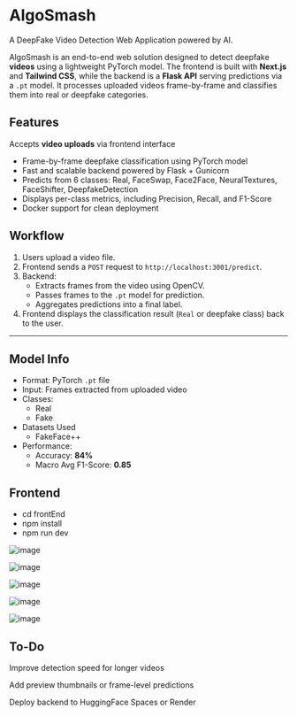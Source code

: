 # AlgoSmash  
A DeepFake Video Detection Web Application powered by AI.

AlgoSmash is an end-to-end web solution designed to detect deepfake **videos** using a lightweight PyTorch model. The frontend is built with **Next.js** and **Tailwind CSS**, while the backend is a **Flask API** serving predictions via a `.pt` model. It processes uploaded videos frame-by-frame and classifies them into real or deepfake categories.


## Features

 Accepts **video uploads** via frontend interface
- Frame-by-frame deepfake classification using PyTorch model
- Fast and scalable backend powered by Flask + Gunicorn
- Predicts from 6 classes: Real, FaceSwap, Face2Face, NeuralTextures, FaceShifter, DeepfakeDetection
- Displays per-class metrics, including Precision, Recall, and F1-Score
- Docker support for clean deployment

## Workflow

1. Users upload a video file.
2. Frontend sends a `POST` request to `http://localhost:3001/predict`.
3. Backend:
   - Extracts frames from the video using OpenCV.
   - Passes frames to the `.pt` model for prediction.
   - Aggregates predictions into a final label.
4. Frontend displays the classification result (`Real` or deepfake class) back to the user.

---

## Model Info

- Format: PyTorch `.pt` file
- Input: Frames extracted from uploaded video
- Classes:
  - Real
  - Fake
- Datasets Used
  - FakeFace++
- Performance:
  - Accuracy: **84%**
  - Macro Avg F1-Score: **0.85**
## Frontend 

- cd frontEnd
- npm install
- npm run dev


![image](https://github.com/user-attachments/assets/c079efbd-4fec-4a4f-8193-97baf04a5a75)

![image](https://github.com/user-attachments/assets/a1e7d038-0db4-4a85-8e50-e627fea9916d)

![image](https://github.com/user-attachments/assets/372a1d78-88de-4149-bd90-09f88b488843)

![image](https://github.com/user-attachments/assets/cd2b2342-50c7-4b38-a977-1ada4e21286c)

![image](https://github.com/user-attachments/assets/8afeb4af-3891-4383-9d9f-6e7d4a3cf6f6)


 ## To-Do
 
 Improve detection speed for longer videos

 Add preview thumbnails or frame-level predictions

 Deploy backend to HuggingFace Spaces or Render





